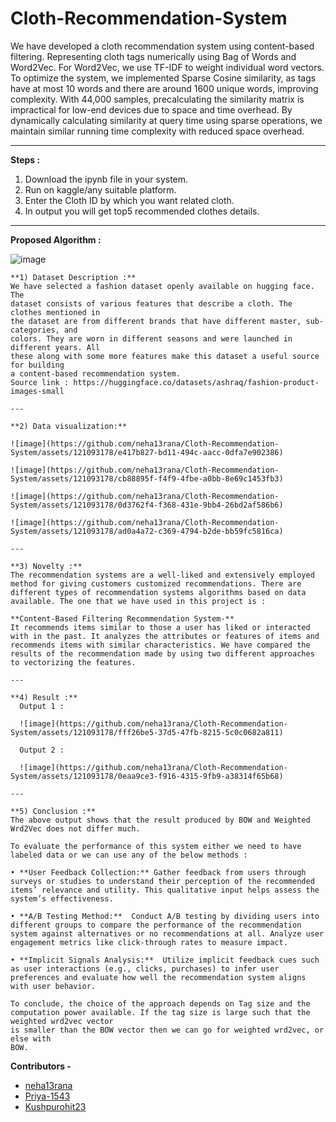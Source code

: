 # Cloth-Recommendation-System

We have developed a cloth recommendation system using content-based filtering. Representing cloth tags numerically using Bag of Words and Word2Vec. For Word2Vec, we use TF-IDF to weight individual word vectors. To optimize the system, we implemented Sparse Cosine similarity, as tags have at most 10 words and there are around 1600 unique words, improving complexity. With 44,000 samples, precalculating the similarity matrix is impractical for low-end devices due to space and time overhead. By dynamically calculating similarity at query time using sparse operations, we maintain similar running time complexity with reduced space overhead.

<hr>

**Steps :**
1) Download the ipynb file in your system.
2) Run on kaggle/any suitable platform.
3) Enter the Cloth ID by which you want related cloth.
4) In output you will get top5 recommended clothes details.

<hr>

**Proposed Algorithm :**

![image](https://github.com/neha13rana/Cloth-Recommendation-System/assets/121093178/4234e9f3-b579-4910-897c-6d835603f7e0)

```
**1) Dataset Description :**
We have selected a fashion dataset openly available on hugging face. The
dataset consists of various features that describe a cloth. The clothes mentioned in
the dataset are from different brands that have different master, sub-categories, and
colors. They are worn in different seasons and were launched in different years. All
these along with some more features make this dataset a useful source for building
a content-based recommendation system.
Source link : https://huggingface.co/datasets/ashraq/fashion-product-images-small

--- 

**2) Data visualization:**

![image](https://github.com/neha13rana/Cloth-Recommendation-System/assets/121093178/e417b827-bd11-494c-aacc-0dfa7e902386)

![image](https://github.com/neha13rana/Cloth-Recommendation-System/assets/121093178/cb88895f-f4f9-4fbe-a0bb-8e69c1453fb3)

![image](https://github.com/neha13rana/Cloth-Recommendation-System/assets/121093178/0d3762f4-f368-431e-9bb4-26bd2af586b6)

![image](https://github.com/neha13rana/Cloth-Recommendation-System/assets/121093178/ad0a4a72-c369-4794-b2de-bb59fc5816ca)

---

**3) Novelty :**
The recommendation systems are a well-liked and extensively employed method for giving customers customized recommendations. There are different types of recommendation systems algorithms based on data available. The one that we have used in this project is :
 
**Content-Based Filtering Recommendation System-** 
It recommends items similar to those a user has liked or interacted with in the past. It analyzes the attributes or features of items and recommends items with similar characteristics. We have compared the results of the recommendation made by using two different approaches to vectorizing the features.

---

**4) Result :**
  Output 1 :
  
  ![image](https://github.com/neha13rana/Cloth-Recommendation-System/assets/121093178/fff26be5-37d5-47fb-8215-5c0c0682a811)

  Output 2 :
  
  ![image](https://github.com/neha13rana/Cloth-Recommendation-System/assets/121093178/0eaa9ce3-f916-4315-9fb9-a38314f65b68)

---

**5) Conclusion :**
The above output shows that the result produced by BOW and Weighted Wrd2Vec does not differ much.

To evaluate the performance of this system either we need to have labeled data or we can use any of the below methods :

• **User Feedback Collection:** Gather feedback from users through surveys or studies to understand their perception of the recommended items’ relevance and utility. This qualitative input helps assess the system’s effectiveness.

• **A/B Testing Method:**  Conduct A/B testing by dividing users into different groups to compare the performance of the recommendation system against alternatives or no recommendations at all. Analyze user engagement metrics like click-through rates to measure impact.

• **Implicit Signals Analysis:**  Utilize implicit feedback cues such as user interactions (e.g., clicks, purchases) to infer user preferences and evaluate how well the recommendation system aligns with user behavior.
 
To conclude, the choice of the approach depends on Tag size and the computation power available. If the tag size is large such that the weighted wrd2vec vector
is smaller than the BOW vector then we can go for weighted wrd2vec, or else with
BOW.
```

**Contributors -** 

 - [neha13rana](https://github.com/neha13rana)
 - [Priya-1543](https://github.com/Priya-1543)
 - [Kushpurohit23](https://github.com/Kushpurohit23)
